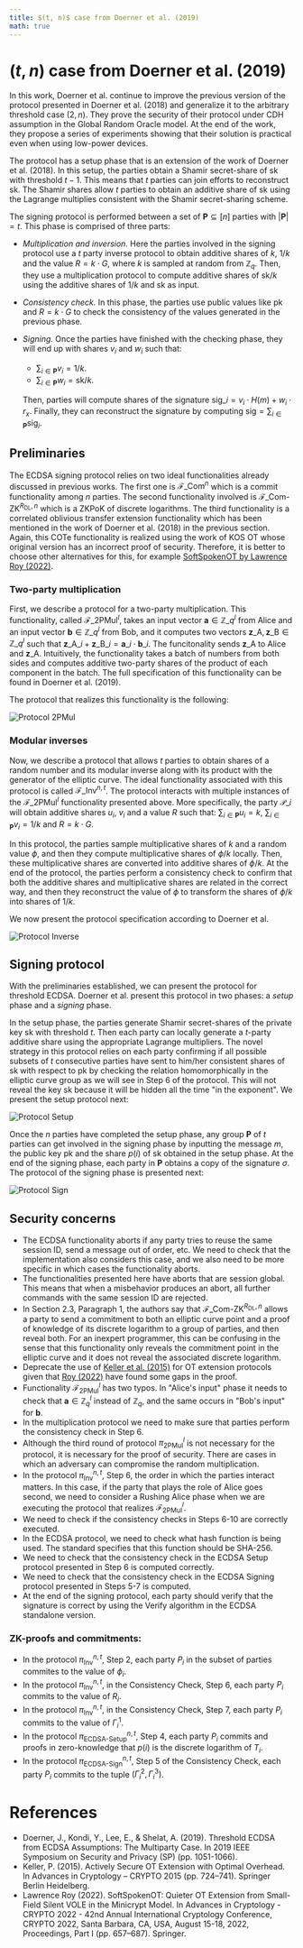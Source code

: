 ```yaml
---
title: $(t, n)$ case from Doerner et al. (2019)
math: true
---
```


# $(t, n)$ case from Doerner et al. (2019)

In this work, Doerner et al. continue to improve the previous version of the protocol presented in Doerner et al. (2018) and generalize it to the arbitrary threshold case $(2, n)$. They prove the security of their protocol under CDH assumption in the Global Random Oracle model. At the end of the work, they propose a series of experiments showing that their solution is practical even when using low-power devices.

The protocol has a setup phase that is an extension of the work of Doerner et al. (2018). In this setup, the parties obtain a Shamir secret-share of $\textsf{sk}$ with threshold $t - 1$. This means that $t$ parties can join efforts to reconstruct $\textsf{sk}$. The Shamir shares allow $t$ parties to obtain an additive share of $\textsf{sk}$ using the Lagrange multiplies consistent with the Shamir secret-sharing scheme.

The signing protocol is performed between a set of $\mathbf{P} \subseteq [n]$ parties with $\vert \mathbf{P} \vert = t$. This phase is comprised of three parts:

- *Multiplication and inversion.* Here the parties involved in the signing protocol use a $t$ party inverse protocol to obtain additive shares of $k$, $1/k$ and the value $R = k \cdot G$, where $k$ is sampled at random from $\mathbb{Z}_q$. Then, they use a multiplication protocol to compute additive shares of $\textsf{sk}/k$ using the additive shares of $1/k$ and $\textsf{sk}$ as input.

- *Consistency check.* In this phase, the parties use public values like $\textsf{pk}$ and $R = k \cdot G$ to check the consistency of the values generated in the previous phase.

- *Signing.* Once the parties have finished with the checking phase, they will end up with shares $v_i$ and $w_i$ such that:
    - $\sum_{i \in \mathbf{P}} v_i = 1/k$.
    - $\sum_{i \in \mathbf{P}} w_i = \textsf{sk} / k$.
    
    Then, parties will compute shares of the signature $\textsf{sig}\_i = v_i \cdot H(m) + w_i \cdot r_x$. Finally, they can reconstruct the signature by computing $\textsf{sig} = \sum_{i \in \mathbf{P}} \textsf{sig}_i$.

## Preliminaries

The ECDSA signing protocol relies on two ideal functionalities already discussed in previous works. The first one is $\mathcal{F}\_\textsf{Com}^n$ which is a commit functionality among $n$ parties. The second functionality involved is $\mathcal{F}\_\textsf{Com-ZK}^{R_\textsf{DL}, n}$ which is a ZKPoK of discrete logarithms. The third functionality is a correlated oblivious transfer extension functionality which has been mentioned in the work of Doerner et al. (2018) in the previous section. Again, this COTe functionality is realized using the work of KOS OT whose original version has an incorrect proof of security. Therefore, it is better to choose other alternatives for this, for example [SoftSpokenOT by Lawrence Roy (2022)](https://eprint.iacr.org/2022/192.pdf).

### Two-party multiplication

First, we describe a protocol for a two-party multiplication. This functionality, called $\mathcal{F}\_\textsf{2PMul}^l$, takes an input vector $\mathbf{a} \in \mathbb{Z}\_q^l$ from Alice and an input vector $\mathbf{b} \in \mathbb{Z}\_q^l$ from Bob, and it computes two vectors $\mathbf{z}\_\textsf{A}, \mathbf{z}\_\textsf{B} \in \mathbb{Z}\_q^l$ such that ${\mathbf{z}\_\textsf{A}}\_i + {\mathbf{z}\_\textsf{B}}\_i = \mathbf{a}\_i \cdot \mathbf{b}\_i$. The funcitonality sends $\mathbf{z}\_\textsf{A}$ to Alice and $\mathbf{z}\_\textsf{A}$. Intuitively, the functionality takes a batch of numbers from both sides and computes additive two-party shares of the product of each component in the batch. The full specification of this functionality can be found in Doerner et al. (2019).

The protocol that realizes this functionality is the following:

![Protocol 2PMul](Protocol_2PMul.png)

### Modular inverses

Now, we describe a protocol that allows $t$ parties to obtain shares of a random number and its modular inverse along with its product with the generator of the elliptic curve. The ideal functionality associated with this protocol is called $\mathcal{F}\_\textsf{Inv}^{n, t}$. The protocol interacts with multiple instances of the $\mathcal{F}\_\textsf{2PMul}^l$ functionality presented above. More specifically, the party $\mathcal{P}\_i$ will obtain additive shares $u_i$, $v_i$ and a value $R$ such that: $\sum_{i \in \mathbf{P}} u_i = k$, $\sum_{i \in \mathbf{P}} v_i = 1/k$ and $R = k \cdot G$.

In this protocol, the parties sample multiplicative shares of $k$ and a random value $\phi$, and then they compute multiplicative shares of $\phi / k$ locally. Then, these multiplicative shares are converted into additive shares of $\phi / k$. At the end of the protocol, the parties perform a consistency check to confirm that both the additive shares and multiplicative shares are related in the correct way, and then they reconstruct the value of $\phi$ to transform the shares of $\phi / k$ into shares of $1/k$.

We now present the protocol specification according to Doerner et al.

![Protocol Inverse](Protocol_Inverse.png)

## Signing protocol

With the preliminaries established, we can present the protocol for threshold ECDSA. Doerner et al. present this protocol in two phases: a *setup* phase and a *signing* phase. 

In the setup phase, the parties generate Shamir secret-shares of the private key $\textsf{sk}$ with threshold $t$. Then each party can locally generate a $t$-party additive share using the appropriate Lagrange multipliers. The novel strategy in this protocol relies on each party confirming if all possible subsets of $t$ consecutive parties have sent to him/her consistent shares of $\textsf{sk}$ with respect to $\textsf{pk}$ by checking the relation homomorphically in the elliptic curve group as we will see in Step 6 of the protocol. This will not reveal the key $\textsf{sk}$ because it will be hidden all the time "in the exponent". We present the setup protocol next:

![Protocol Setup](Protocol_Setup.png)

Once the $n$ parties have completed the setup phase, any group $\mathbf{P}$ of $t$ parties can get involved in the signing phase by inputting the message $m$, the public key $\textsf{pk}$ and the share $p(i)$ of $\textsf{sk}$ obtained in the setup phase. At the end of the signing phase, each party in $\mathbf{P}$ obtains a copy of the signature $\sigma$. The protocol of the signing phase is presented next:

![Protocol Sign](Protocol_Sign.png)

## Security concerns 

- The ECDSA functionality aborts if any party tries to reuse the same session ID, send a message out of order, etc. We need to check that the implementation also considers this case, and we also need to be more specific in which cases the functionality aborts.
- The functionalities presented here have aborts that are session global. This means that when a misbehavior produces an abort, all further commands with the same session ID are rejected.
- In Section 2.3, Paragraph 1, the authors say that $\mathcal{F}\_\textsf{Com-ZK}^{R_\textsf{DL}, n}$ allows a party to send a commitment to both an elliptic curve point and a proof of knowledge of its discrete logarithm to a group of parties, and then reveal both. For an inexpert programmer, this can be confusing in the sense that this functionality only reveals the commitment point in the elliptic curve and it does not reveal the associated discrete logarithm.
- Deprecate the use of [Keller et al. (2015)](https://eprint.iacr.org/2015/546) for OT extension protocols given that [Roy (2022)](https://eprint.iacr.org/2022/192) have found some gaps in the proof.
- Functionality $\mathcal{F}_\textsf{2PMul}^l$ has two typos. In "Alice's input" phase it needs to check that $\mathbf{a} \in \mathbb{Z}_q^l$ instead of $\mathbb{Z}_q$, and the same occurs in "Bob's input" for $\mathbf{b}$.
- In the multiplication protocol we need to make sure that parties perform the consistency check in Step 6.
- Although the third round of protocol $\pi_\textsf{2PMul}^l$ is not necessary for the protocol, it is necessary for the proof of security. There are cases in which an adversary can compromise the random multiplication.
- In the protocol $\pi_\textsf{Inv}^{n, t}$, Step 6, the order in which the parties interact matters. In this case, if the party that plays the role of Alice goes second, we need to consider a Rushing Alice phase when we are executing the protocol that realizes $\mathcal{F}_\textsf{2PMul}^l$.
- We need to check if the consistency checks in Steps 6-10 are correctly executed.
- In the ECDSA protocol, we need to check what hash function is being used. The standard specifies that this function should be SHA-256.
- We need to check that the consistency check in the ECDSA Setup protocol presented in Step 6 is computed correctly.
- We need to check that the consistency check in the ECDSA Signing protocol presented in Steps 5-7 is computed.
- At the end of the signing protocol, each party should verify that the signature is correct by using the $\textsf{Verify}$ algorithm in the ECDSA standalone version.

### ZK-proofs and commitments:

- In the protocol $\pi_\textsf{Inv}^{n, t}$, Step 2, each party $P_i$ in the subset of parties commites to the value of $\phi_i$.
- In the protocol $\pi_\textsf{Inv}^{n, t}$, in the Consistency Check, Step 6, each party $P_i$ commits to the value of $R_i$.
- In the protocol $\pi_\textsf{Inv}^{n, t}$, in the Consistency Check, Step 7, each party $P_i$ commits to the value of $\Gamma_i^1$.
- In the protocol $\pi_\textsf{ECDSA-Setup}^{n, t}$, Step 4, each party $P_i$ commits and proofs in zero-knowledge that $p(i)$ is the discrete logarithm of $T_i$.
- In the protocol $\pi_\textsf{ECDSA-Sign}^{n, t}$, Step 5 of the Consistency Check, each party $P_i$ commits to the tuple $(\Gamma_i^2, \Gamma_i^3)$.


# References

- Doerner, J., Kondi, Y., Lee, E., & Shelat, A. (2019). Threshold ECDSA from ECDSA Assumptions: The Multiparty Case. In 2019 IEEE Symposium on Security and Privacy (SP) (pp. 1051-1066).
- Keller, P. (2015). Actively Secure OT Extension with Optimal Overhead. In Advances in Cryptology – CRYPTO 2015 (pp. 724–741). Springer Berlin Heidelberg.
- Lawrence Roy (2022). SoftSpokenOT: Quieter OT Extension from Small-Field Silent VOLE in the Minicrypt Model. In Advances in Cryptology - CRYPTO 2022 - 42nd Annual International Cryptology Conference, CRYPTO 2022, Santa Barbara, CA, USA, August 15-18, 2022, Proceedings, Part I (pp. 657–687). Springer.